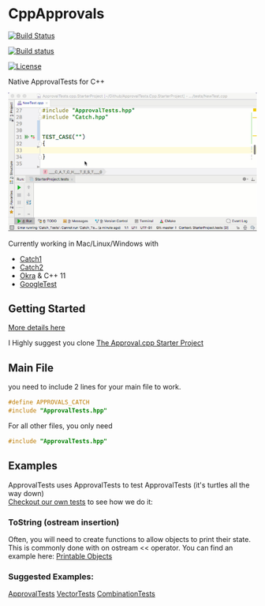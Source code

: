 CppApprovals
============

[![Build Status](https://api.travis-ci.org/approvals/ApprovalTests.cpp.svg?branch=master)](https://travis-ci.org/approvals/ApprovalTests.cpp)

[![Build status](https://ci.appveyor.com/api/projects/status/lf3i76ije89oihi5?svg=true)](https://ci.appveyor.com/project/isidore/approvaltests-cpp)

[![License](https://img.shields.io/badge/License-Apache%202.0-blue.svg)](https://opensource.org/licenses/Apache-2.0)

Native ApprovalTests for C++

![Intro Graphic](doc/images/ApprovalTests.cpp.IntroGraphic.gif?raw=true)

Currently working in Mac/Linux/Windows with
* [Catch1](https://github.com/catchorg/Catch2/tree/Catch1.x)  
* [Catch2](https://github.com/catchorg/Catch2)   
* [Okra](https://github.com/JayBazuzi/Okra) & C++ 11  
* [GoogleTest](https://github.com/google/googletest)



## Getting Started

[More details here](doc/GettingStarted.md)

I Highly suggest you clone [The Approval.cpp Starter Project](https://github.com/approvals/ApprovalTests.Cpp.StarterProject)

## Main File

you need to include 2 lines for your main file to work.

``` cpp
#define APPROVALS_CATCH
#include "ApprovalTests.hpp"
```

For all other files, you only need
``` cpp
#include "ApprovalTests.hpp"
```

## Examples
ApprovalTests uses ApprovalTests to test ApprovalTests (it's turtles all the way down)  
[Checkout our own tests](https://github.com/approvals/ApprovalTests.cpp/tree/master/ApprovalTests_Catch2_Tests) to see how we do it:

### ToString (ostream insertion)
Often, you will need to create functions to allow objects to print their state. This is commonly done with on ostream << operator.
You can find an example here:
[Printable Objects](https://github.com/approvals/ApprovalTests.cpp/blob/master/ApprovalTests_Catch2_Tests/ToStringExample.cpp)

### Suggested Examples:
[ApprovalTests](https://github.com/approvals/ApprovalTests.cpp/blob/master/ApprovalTests_Catch2_Tests/ApprovalsTests.cpp)
[VectorTests](https://github.com/approvals/ApprovalTests.cpp/blob/master/ApprovalTests_Catch2_Tests/VectorTests.cpp)
[CombinationTests](https://github.com/approvals/ApprovalTests.cpp/blob/master/ApprovalTests_Catch2_Tests/CombinationTests.cpp)  

